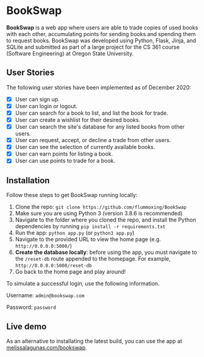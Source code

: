 # BookSwap

**BookSwap** is a web app where users are able to trade copies of used books with each other, accumulating points for sending books and spending them to request books. BookSwap was developed using Python, Flask, Jinja, and SQLite and submitted as part of a large project for the CS 361 course (Software Engineering) at Oregon State University.


## User Stories
The following user stories have been implemented as of December 2020: 

- [X] User can sign up. 
- [X] User can login or logout. 
- [X] User can search for a book to list, and list the book for trade.
- [X] User can create a wishlist for their desired books.
- [X] User can search the site's database for any listed books from other users.
- [X] User can request, accept, or decline a trade from other users.
- [X] User can see the selection of currently available books. 
- [X] User can earn points for listing a book. 
- [X] User can use points to trade for a book.

## Installation

Follow these steps to get BookSwap running locally:

1. Clone the repo: `git clone https://github.com/flummoxing/BookSwap`
2. Make sure you are using Python 3 (version 3.8.6 is recommended)
3. Navigate to the folder where you cloned the repo, and install the Python dependencies by running `pip install -r requirements.txt`
4. Run the app: `python app.py` (or `python3 app.py`)
5. Navigate to the provided URL to view the home page (e.g. `http://0.0.0.0:5000/`)
6. **Create the database locally**: before using the app, you must navigate to the `/reset-db` route appended to the homepage. For example, `http://0.0.0.0:5000/reset-db`
7. Go back to the home page and play around! 

To simulate a successful login, use the following information.

Username: `admin@bookswap.com`

Password: `password`



## Live demo

As an alternative to installating the latest build, you can use the app at [melissalagunas.com/bookswap].


[melissalagunas.com/bookswap]: http://melissalagunas.com/bookswap









